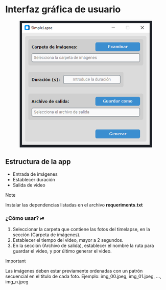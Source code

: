 <h1>Interfaz gráfica de usuario</h1>
<div align="center">
  <img src="https://github.com/DanielMQ117/Timelapse_For_3D_Printing/blob/main/GUI.png" alt="Interfaz gráfica" />
</div>

<h2>Estructura de la app</h2>
<div>
  <ul>
    <li>Entrada de imágenes</li>
    <li>Establecer duración</li>
    <li>Salida de video</li>
  </ul>
</div>

> [!NOTE]
> Instalar las dependencias listadas en el archivo <strong>requeriments.txt</strong>

<h3>¿Cómo usar? ⏯</h3>
<div>
  <ol>
    <li>Seleccionar la carpeta que contiene las fotos del timelapse, en la sección (Carpeta de imágenes).</li>
    <li>Establecer el tiempo del video, mayor a 2 segundos.</li>
    <li>En la sección (Archivo de salida), establecer el nombre la ruta para guardar el video, y por último generar el video.</li>
  </ol>
</div>
  
> [!IMPORTANT]
> Las imágenes deben estar previamente ordenadas con un patrón secuencial en el título de cada foto.
> Ejemplo: img_00.jpeg, img_01.jpeg, ..., img_n.jpeg

